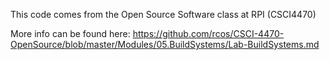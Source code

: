This code comes from the Open Source Software class at RPI (CSCI4470)

More info can be found here: 
https://github.com/rcos/CSCI-4470-OpenSource/blob/master/Modules/05.BuildSystems/Lab-BuildSystems.md